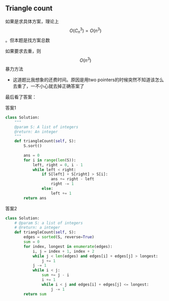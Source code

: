 ## Triangle count

如果是求具体方案，理论上$$O(C^3_n)=O(n^3)$$ 。但本题是找方案总数

如果要求去重，则$$O(n^3)$$ 暴力方法


- 这道题比我想象的还费时间。原因是用two pointers的时候突然不知道该怎么去重了，一不小心就去掉正确答案了

最后看了答案：

答案1
```py
class Solution:
    """
    @param S: A list of integers
    @return: An integer
    """
    def triangleCount(self, S):
        S.sort()
        
        ans = 0
        for i in range(len(S)):
            left, right = 0, i - 1
            while left < right:
                if S[left] + S[right] > S[i]:
                    ans += right - left
                    right -= 1
                else:
                    left += 1
        return ans

```
答案2


```py
class Solution:
    # @param S: a list of integers
    # @return: a integer
    def triangleCount(self, S):
        edges = sorted(S, reverse=True)
        sum = 0
        for index, longest in enumerate(edges):
            i, j = index + 1, index + 2
            while j < len(edges) and edges[i] + edges[j] > longest:
                j += 1
            j -= 1
            while i < j:
                sum += j - i
                i += 1
                while i < j and edges[i] + edges[j] <= longest:
                    j -= 1
        return sum
```




